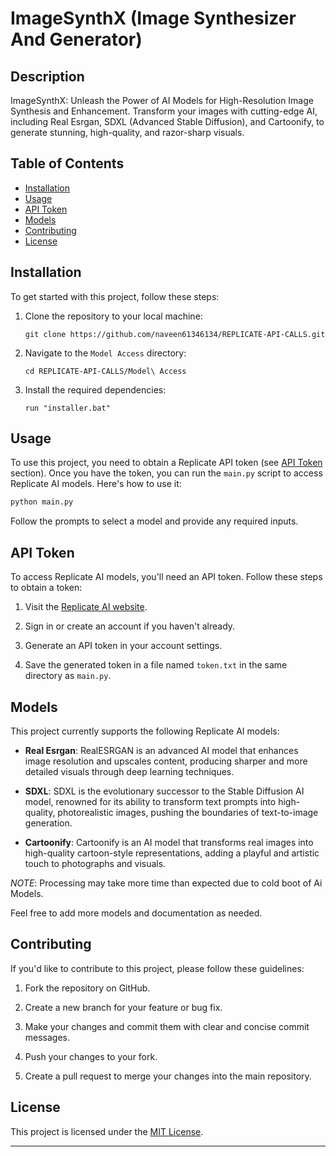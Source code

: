 # ImageSynthX (Image Synthesizer And Generator)

## Description

ImageSynthX: Unleash the Power of AI Models for High-Resolution Image Synthesis and Enhancement. Transform your images with cutting-edge AI, including Real Esrgan, SDXL (Advanced Stable Diffusion), and Cartoonify, to generate stunning, high-quality, and razor-sharp visuals.

## Table of Contents

- [Installation](#installation)
- [Usage](#usage)
- [API Token](#api-token)
- [Models](#models)
- [Contributing](#contributing)
- [License](#license)

## Installation

To get started with this project, follow these steps:

1. Clone the repository to your local machine:

   ```
   git clone https://github.com/naveen61346134/REPLICATE-API-CALLS.git
   ```

2. Navigate to the `Model Access` directory:

   ```
   cd REPLICATE-API-CALLS/Model\ Access
   ```

3. Install the required dependencies:

   ```
   run "installer.bat"
   ```

## Usage

To use this project, you need to obtain a Replicate API token (see [API Token](#api-token) section). Once you have the token, you can run the `main.py` script to access Replicate AI models. Here's how to use it:

```python
python main.py
```

Follow the prompts to select a model and provide any required inputs.

## API Token

To access Replicate AI models, you'll need an API token. Follow these steps to obtain a token:

1. Visit the [Replicate AI website](https://www.replicate.ai/).

2. Sign in or create an account if you haven't already.

3. Generate an API token in your account settings.

4. Save the generated token in a file named `token.txt` in the same directory as `main.py`.

## Models

This project currently supports the following Replicate AI models:

- **Real Esrgan**: RealESRGAN is an advanced AI model that enhances image resolution and upscales content, producing sharper and more detailed visuals through deep learning techniques.

- **SDXL**: SDXL is the evolutionary successor to the Stable Diffusion AI model, renowned for its ability to transform text prompts into high-quality, photorealistic images, pushing the boundaries of text-to-image generation.

- **Cartoonify**: Cartoonify is an AI model that transforms real images into high-quality cartoon-style representations, adding a playful and artistic touch to photographs and visuals.

*NOTE*: Processing may take more time than expected due to cold boot of Ai Models.

Feel free to add more models and documentation as needed.

## Contributing

If you'd like to contribute to this project, please follow these guidelines:

1. Fork the repository on GitHub.

2. Create a new branch for your feature or bug fix.

3. Make your changes and commit them with clear and concise commit messages.

4. Push your changes to your fork.

5. Create a pull request to merge your changes into the main repository.

## License

This project is licensed under the [MIT License](LICENSE).

---
